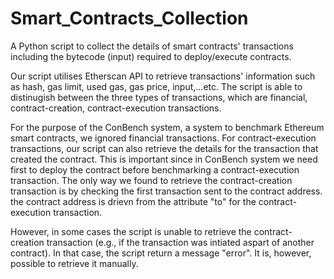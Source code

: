 # Smart_Contracts_Collection
A Python script to collect the details of smart contracts' transactions including the bytecode (input) required to deploy/execute contracts.

Our script utilises Etherscan API to retrieve transactions' information such as hash, gas limit, used gas, gas price, input,...etc. The script is able to distinugish between the three types of transactions, which are financial, contract-creation, contract-execution transactions.

For the purpose of the ConBench system, a system to benchmark Ethereum smart contracts,  we ignored financial transactions. For contract-execution transactions, our script can also retrieve the details for the transaction that created the contract. This is important since in ConBench system we need first to deploy the contract before benchmarking a contract-execution transaction. The only way we found to retrieve the contract-creation transaction is by checking the first transaction sent to the contract address. the contract address is drievn from the attribute "to" for the contract-execution transaction.

However, in some cases the script is unable to retrieve the contract-creation transaction (e.g., if the transaction was intiated aspart of another contract). In that case, the script return a message "error". It is, however, possible to retrieve it manually.

